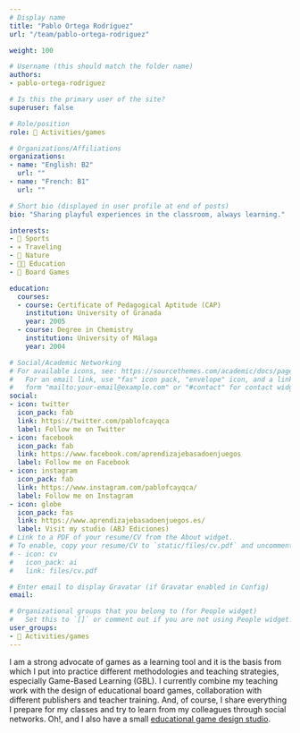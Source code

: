 ```yaml
---
# Display name
title: "Pablo Ortega Rodríguez"
url: "/team/pablo-ortega-rodriguez"

weight: 100

# Username (this should match the folder name)
authors:
- pablo-ortega-rodriguez

# Is this the primary user of the site?
superuser: false

# Role/position
role: 🧩 Activities/games

# Organizations/Affiliations
organizations:
- name: "English: B2"
  url: ""
- name: "French: B1"
  url: ""  

# Short bio (displayed in user profile at end of posts)
bio: "Sharing playful experiences in the classroom, always learning."

interests:
- 🏃 Sports
- ✈️ Traveling
- 🌳 Nature
- 👨‍🏫 Education
- 🧩 Board Games

education:
  courses:
  - course: Certificate of Pedagogical Aptitude (CAP)
    institution: University of Granada
    year: 2005  
  - course: Degree in Chemistry
    institution: University of Málaga
    year: 2004 

# Social/Academic Networking
# For available icons, see: https://sourcethemes.com/academic/docs/page-builder/#icons
#   For an email link, use "fas" icon pack, "envelope" icon, and a link in the
#   form "mailto:your-email@example.com" or "#contact" for contact widget.
social:
- icon: twitter
  icon_pack: fab
  link: https://twitter.com/pablofcayqca
  label: Follow me on Twitter
- icon: facebook
  icon_pack: fab
  link: https://www.facebook.com/aprendizajebasadoenjuegos
  label: Follow me on Facebook
- icon: instagram
  icon_pack: fab
  link: https://www.instagram.com/pablofcayqca/
  label: Follow me on Instagram
- icon: globe
  icon_pack: fas
  link: https://www.aprendizajebasadoenjuegos.es/
  label: Visit my studio (ABJ Ediciones)
# Link to a PDF of your resume/CV from the About widget.
# To enable, copy your resume/CV to `static/files/cv.pdf` and uncomment the lines below.
# - icon: cv
#   icon_pack: ai
#   link: files/cv.pdf

# Enter email to display Gravatar (if Gravatar enabled in Config)
email:

# Organizational groups that you belong to (for People widget)
#   Set this to `[]` or comment out if you are not using People widget.
user_groups:
- 🧩 Activities/games
---
```


I am a strong advocate of games as a learning tool and it is the basis from which I put into practice different methodologies and teaching strategies, especially Game-Based Learning (GBL). I currently combine my teaching work with the design of educational board games, collaboration with different publishers and teacher training. And, of course, I share everything I prepare for my classes and try to learn from my colleagues through social networks. Oh!, and I also have a small [educational game design studio](https://www.aprendizajebasadoenjuegos.es/).
